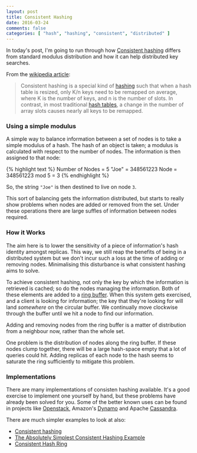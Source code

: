 ```yaml
---
layout: post
title: Consistent Hashing
date: 2016-03-24
comments: false 
categories: [ "hash", "hashing", "consistent", "distributed" ]
---
```


In today's post, I'm going to run through how [Consistent hashing](https://en.wikipedia.org/wiki/Consistent_hashing) differs from standard modulus distribution and how it can help distributed key searches.

From the [wikipedia article]((https://en.wikipedia.org/wiki/Consistent_hashing)):

> Consistent hashing is a special kind of [hashing](https://en.wikipedia.org/wiki/Hash_function) such that when a hash table is resized, only K/n keys need to be remapped on average, where K is the number of keys, and n is the number of slots. In contrast, in most traditional [hash tables](https://en.wikipedia.org/wiki/Hash_table), a change in the number of array slots causes nearly all keys to be remapped.

### Using a simple modulus
 
A simple way to balance information between a set of nodes is to take a simple modulus of a hash. The hash of an object is taken; a modulus is calculated with respect to the number of nodes. The information is then assigned to that node:

{% highlight text %}
Number of Nodes = 5
"Joe"           = 348561223
Node            = 348561223 mod 5
                = 3
{% endhighlight %}

So, the string `"Joe"` is then destined to live on node `3`.

This sort of balancing gets the information distributed, but starts to really show problems when nodes are added or removed from the set. Under these operations there are large suffles of information between nodes required.

### How it Works

The aim here is to lower the sensitivity of a piece of information's hash identity amongst replicas. This way, we still reap the benefits of being in a distributed system but we don't incur such a loss at the time of adding or removing nodes. Minimalising this disturbance is what consistent hashing aims to solve.

To achieve consistent hashing, not only the key by which the information is retrieved is cached; so do the nodes managing the information. Both of these elements are added to a [ring buffer](https://en.wikipedia.org/wiki/Circular_buffer). When this system gets exercised, and a client is looking for information; the key that they're looking for will land _somewhere_ on the circular buffer. We continually move clockwise through the buffer until we hit a node to find our information.

Adding and removing nodes from the ring buffer is a matter of distribution from a neighbour now, rather than the whole set.

One problem is the distribution of nodes along the ring buffer. If these nodes clump together, there will be a large hash-space empty that a lot of queries could hit. Adding replicas of each node to the hash seems to saturate the ring sufficiently to mitigate this problem. 

### Implementations

There are many implementations of consisten hashing available. It's a good exercise to implement one yourself by hand, but these problems have already been solved for you. Some of the better known uses can be found in projects like [Openstack](https://en.wikipedia.org/wiki/Openstack), Amazon's [Dynamo](https://en.wikipedia.org/wiki/Dynamo_(storage_system)) and Apache [Cassandra](https://en.wikipedia.org/wiki/Apache_Cassandra).

There are much simpler examples to look at also:

* [Consistent hashing](http://michaelnielsen.org/blog/consistent-hashing/)
* [The Absolutely Simplest Consistent Hashing Example](http://techspot.zzzeek.org/2012/07/07/the-absolutely-simplest-consistent-hashing-example/)
* [Consistent Hash Ring](http://www.martinbroadhurst.com/Consistent-Hash-Ring.html)
